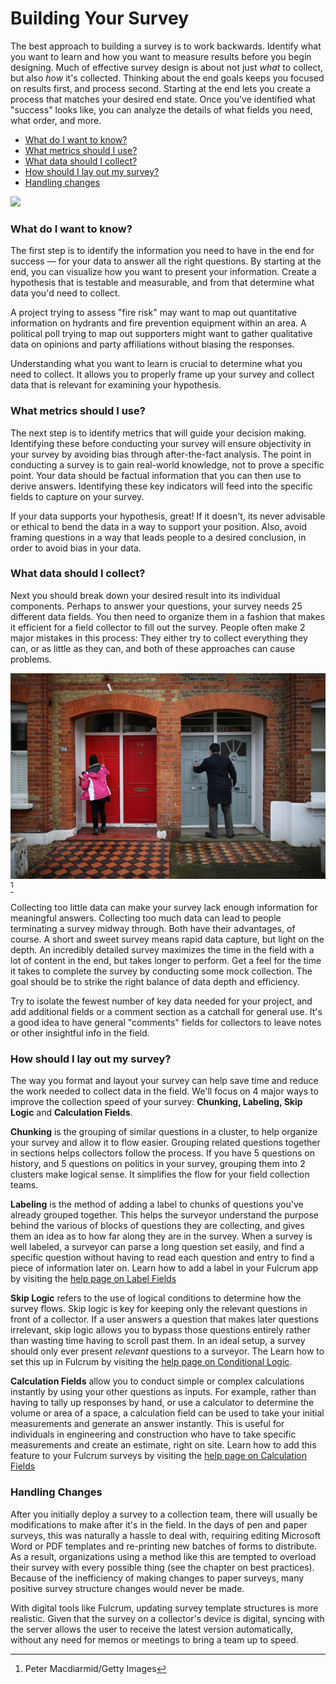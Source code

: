 # Building Your Survey

The best approach to building a survey is to work backwards. Identify what you want to learn and how you want to measure results before you begin designing. Much of effective survey design is about not just _what_ to collect, but also _how_ it's collected. Thinking about the end goals keeps you focused on results first, and process second. Starting at the end lets you create a process that matches your desired end state. Once you've identified what "success" looks like, you can analyze the details of what fields you need, what order, and more.

* [What do I want to know?](#know)
* [What metrics should I use?](#metrics)
* [What data should I collect?](#collect)
* [How should I lay out my survey?](#layout)
* [Handling changes](#changes)

![](http://www.fulcrumapp.com/assets/img/blog/blog-design-update.jpg)

### What do I want to know? <a id="know"></a>

The first step is to identify the information you need to have in the end for success &mdash; for your data to answer all the right questions. By starting at the end, you can visualize how you want to present your information. Create a hypothesis that is testable and measurable, and from that determine what data you'd need to collect.

A project trying to assess "fire risk" may want to map out quantitative information on hydrants and fire prevention equipment within an area. A political poll trying to map out supporters might want to gather qualitative data on opinions and party affiliations without biasing the responses.

Understanding what you want to learn is crucial to determine what you need to collect. It allows you to properly frame up your survey and collect data that is relevant for examining your hypothesis.

### What metrics should I use? <a id="metrics"></a>

The next step is to identify metrics that will guide your decision making. Identifying these before conducting your survey will ensure objectivity in your survey by avoiding bias through after-the-fact analysis. The point in conducting a survey is to gain real-world knowledge, not to prove a specific point. Your data should be factual information that you can then use to derive answers. Identifying these key indicators will feed into the specific fields to capture on your survey. 

If your data supports your hypothesis, great! If it doesn't, its never advisable or ethical to bend the data in a way to support your position. Also, avoid framing questions in a way that leads people to a desired conclusion, in order to avoid bias in your data.

### What data should I collect? <a id="collect"></a>

Next you should break down your desired result into its individual components. Perhaps to answer your questions, your survey needs 25 different data fields. You then need to organize them in a fashion that makes it efficient for a field collector to fill out the survey. People often make 2 major mistakes in this process: They either try to collect everything they can, or as little as they can, and both of these approaches can cause problems.

![](/assets/door-to-door-canvassing.jpg)[^1]

Collecting too little data can make your survey lack enough information for meaningful answers. Collecting too much data can lead to people terminating a survey midway through. Both have their advantages, of course. A short and sweet survey means rapid data capture, but light on the depth. An incredibly detailed survey maximizes the time in the field with a lot of content in the end, but takes longer to perform. Get a feel for the time it takes to complete the survey by conducting some mock collection. The goal should be to strike the right balance of data depth and efficiency.

Try to isolate the fewest number of key data needed for your project, and add additional fields or a comment section as a catchall for general use. It's a good idea to have general "comments" fields for collectors to leave notes or other insightful info in the field.

### How should I lay out my survey? <a id="layout"></a>

The way you format and layout your survey can help save time and reduce the work needed to collect data in the field. We'll focus on 4 major ways to improve the collection speed of your survey: **Chunking, Labeling, Skip Logic** and **Calculation Fields**.

**Chunking** is the grouping of similar questions in a cluster, to help organize your survey and allow it to flow easier. Grouping related questions together in sections helps collectors follow the process. If you have 5 questions on history, and 5 questions on politics in your survey, grouping them into 2 clusters make logical sense. It simplifies the flow for your field collection teams.

**Labeling** is the method of adding a label to chunks of questions you've already grouped together. This helps the surveyor understand the purpose behind the various of blocks of questions they are collecting, and gives them an idea as to how far along they are in the survey. When a survey is well labeled, a surveyor can parse a long question set easily, and find a specific question without having to read each question and entry to find a piece of information later on. Learn how to add a label in your Fulcrum app by visiting the [help page on Label Fields](http://www.fulcrumapp.com/help/label-fields/)

**Skip Logic** refers to the use of logical conditions to determine how the survey flows. Skip logic is key for keeping only the relevant questions in front of a collector. If a user answers a question that makes later questions irrelevant, skip logic allows you to bypass those questions entirely rather than wasting time having to scroll past them. In an ideal setup, a survey should only ever present _relevant_ questions to a surveyor. The  Learn how to set this up in Fulcrum by visiting the [help page on Conditional Logic](http://www.fulcrumapp.com/help/conditional-logic-rules/).

**Calculation Fields** allow you to conduct simple or complex calculations instantly by using your other questions as inputs. For example, rather than having to tally up responses by hand, or use a calculator to determine the volume or area of a space, a calculation field can be used to take your initial measurements and generate an answer instantly. This is useful for individuals in engineering and construction who have to take specific measurements and create an estimate, right on site. Learn how to add this feature to your Fulcrum surveys by visiting the [help page on Calculation Fields](http://www.fulcrumapp.com/help/calculation-fields/)

### Handling Changes <a id="changes"></a>

After you initially deploy a survey to a collection team, there will usually be modifications to make after it's in the field. In the days of pen and paper surveys, this was naturally a hassle to deal with, requiring editing Microsoft Word or PDF templates and re-printing new batches of forms to distribute. As a result, organizations using a method like this are tempted to overload their survey with every possible thing (see the chapter on best practices). Because of the inefficiency of making changes to paper surveys, many positive survey structure changes would never be made.

With digital tools like Fulcrum, updating survey template structures is more realistic. Given that the survey on a collector's device is digital, syncing with the server allows the user to receive the latest version automatically, without any need for memos or meetings to bring a team up to speed.

[^1]: Peter Macdiarmid/Getty Images